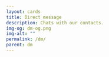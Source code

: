 ```yaml
---
layout: cards
title: Direct message
description: Chats with our contacts.
img-og: dm-og.png
img-alt: ""
permalink: /dm/
parent: dm
---
```

